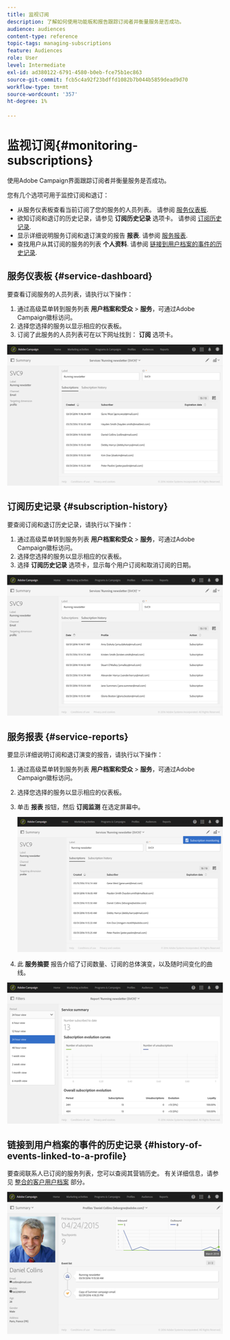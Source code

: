 ```yaml
---
title: 监视订阅
description: 了解如何使用功能板和报告跟踪订阅者并衡量服务是否成功。
audience: audiences
content-type: reference
topic-tags: managing-subscriptions
feature: Audiences
role: User
level: Intermediate
exl-id: ad380122-6791-4580-b0eb-fce75b1ec863
source-git-commit: fcb5c4a92f23bdffd1082b7b044b5859dead9d70
workflow-type: tm+mt
source-wordcount: '357'
ht-degree: 1%

---
```


# 监视订阅{#monitoring-subscriptions}

使用Adobe Campaign界面跟踪订阅者并衡量服务是否成功。

您有几个选项可用于监控订阅和退订：

* 从服务仪表板查看当前订阅了您的服务的人员列表。 请参阅 [服务仪表板](#service-dashboard).
* 欲知订阅和退订的历史记录，请参见 **订阅历史记录** 选项卡。 请参阅 [订阅历史记录](#subscription-history).
* 显示详细说明服务订阅和退订演变的报告 **报表**. 请参阅 [服务报表](#service-reports).
* 查找用户从其订阅的服务的列表 **个人资料**. 请参阅 [链接到用户档案的事件的历史记录](#history-of-events-linked-to-a-profile).

## 服务仪表板 {#service-dashboard}

要查看订阅服务的人员列表，请执行以下操作：

1. 通过高级菜单转到服务列表 **用户档案和受众** > **服务**，可通过Adobe Campaign徽标访问。
1. 选择您选择的服务以显示相应的仪表板。
1. 订阅了此服务的人员列表可在以下网址找到： **订阅** 选项卡。

![](assets/lp_monitoring_subscriptions_1.png)

## 订阅历史记录 {#subscription-history}

要查阅订阅和退订历史记录，请执行以下操作：

1. 通过高级菜单转到服务列表 **用户档案和受众** > **服务**，可通过Adobe Campaign徽标访问。
1. 选择您选择的服务以显示相应的仪表板。
1. 选择 **订阅历史记录** 选项卡，显示每个用户订阅和取消订阅的日期。

![](assets/lp_monitoring_subscriptions_2.png)

## 服务报表 {#service-reports}

要显示详细说明订阅和退订演变的报告，请执行以下操作：

1. 通过高级菜单转到服务列表 **用户档案和受众** > **服务**，可通过Adobe Campaign徽标访问。
1. 选择您选择的服务以显示相应的仪表板。
1. 单击 **报表** 按钮，然后 **订阅监测** 在选定屏幕中。

   ![](assets/lp_monitoring_subscriptions_3.png)

1. 此 **服务摘要** 报告介绍了订阅数量、订阅的总体演变，以及随时间变化的曲线。

![](assets/lp_monitoring_subscriptions_4.png)

## 链接到用户档案的事件的历史记录 {#history-of-events-linked-to-a-profile}

要查阅联系人已订阅的服务列表，您可以查阅其营销历史。 有关详细信息，请参见 [整合的客户用户档案](../../audiences/using/integrated-customer-profile.md) 部分。

![](assets/lp_monitoring_subscriptions_5.png)
